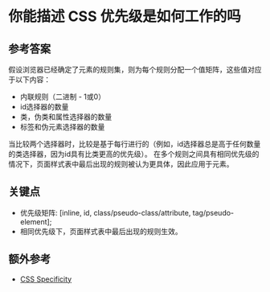 # 你能描述 CSS 优先级是如何工作的吗

## 参考答案

假设浏览器已经确定了元素的规则集，则为每个规则分配一个值矩阵，这些值对应于以下内容：

* 内联规则（二进制 -  1或0）
* id选择器的数量
* 类，伪类和属性选择器的数量
* 标签和伪元素选择器的数量

当比较两个选择器时，比较是基于每行进行的（例如，id选择器总是高于任何数量的类选择器，因为id具有比类更高的优先级）。
在多个规则之间具有相同优先级的情况下，页面样式表中最后出现的规则被认为更具体，因此应用于元素。

## 关键点

* 优先级矩阵: [inline, id, class/pseudo-class/attribute, tag/pseudo-element];
* 相同优先级下，页面样式表中最后出现的规则生效。

## 额外参考

* [CSS Specificity](https://www.smashingmagazine.com/2007/07/css-specificity-things-you-should-know/)

<!-- tags: (css) -->

<!-- expertise: (2) -->
